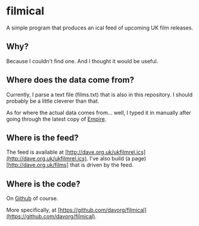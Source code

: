filmical
========

A simple program that produces an ical feed of upcoming UK film releases.

Why?
----

Because I couldn't find one. And I thought it would be useful.

Where does the data come from?
------------------------------

Currently, I parse a text file (films.txt) that is also in this repository.
I should probably be a little cleverer than that.

As for where the actual data comes from... well, I typed it in manually
after going through the latest copy of [Empire](http://www.empireonline.com/).

Where is the feed?
------------------

The feed is available at [http://dave.org.uk/ukfilmrel.ics](http://dave.org.uk/ukfilmrel.ics). I've also build (a page)[http://dave.org.uk/films] that is
driven by the feed.

Where is the code?
------------------

On [Github](http://gitbub.com) of course.

More specifically, at [https://github.com/davorg/filmical](https://github.com/davorg/filmical).

